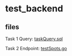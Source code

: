 # test_backend

## files

Task 1 Query: [taskQuery.sql](https://github.com/davidhelo/test_backend/blob/main/taskQuery.sql)

Task 2 Endpoint: [testSpots.go](https://github.com/davidhelo/test_backend/blob/main/testSpots.go)
